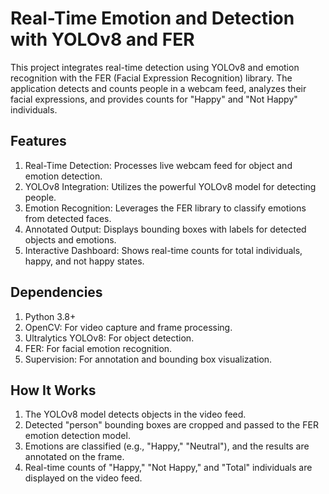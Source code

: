 # Real-Time Emotion and Detection with YOLOv8 and FER

This project integrates real-time detection using YOLOv8 and emotion recognition with the FER (Facial Expression Recognition) library. The application detects and counts people in a webcam feed, analyzes their facial expressions, and provides counts for "Happy" and "Not Happy" individuals.


## Features

1. Real-Time Detection: Processes live webcam feed for object and emotion detection.
2. YOLOv8 Integration: Utilizes the powerful YOLOv8 model for detecting people.
3. Emotion Recognition: Leverages the FER library to classify emotions from detected faces.
4. Annotated Output: Displays bounding boxes with labels for detected objects and emotions.
5. Interactive Dashboard: Shows real-time counts for total individuals, happy, and not happy states.

## Dependencies
1. Python 3.8+
2. OpenCV: For video capture and frame processing.
3. Ultralytics YOLOv8: For object detection.
4. FER: For facial emotion recognition.
5. Supervision: For annotation and bounding box visualization.


## How It Works
1. The YOLOv8 model detects objects in the video feed.
2. Detected "person" bounding boxes are cropped and passed to the FER emotion detection model.
3. Emotions are classified (e.g., "Happy," "Neutral"), and the results are annotated on the frame.
4. Real-time counts of "Happy," "Not Happy," and "Total" individuals are displayed on the video feed.
